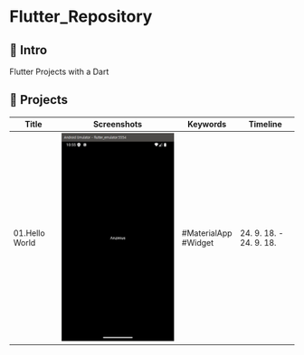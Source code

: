 # Flutter_Repository

## 📍 Intro

Flutter Projects with a Dart



## 📍 Projects

| Title          | Screenshots                                                  | Keywords                  | Timeline                |
| -------------- | ------------------------------------------------------------ | ------------------------- | ----------------------- |
| 01.Hello World | ![image-20240918195644724](README.assets/image-20240918195644724.png) | #MaterialApp<br />#Widget | 24. 9. 18. - 24. 9. 18. |

